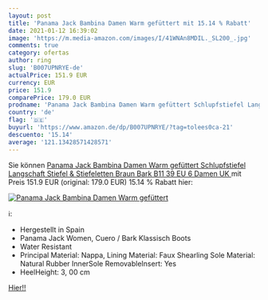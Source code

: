 ```yaml
---
layout: post
title: 'Panama Jack Bambina Damen Warm gefüttert mit 15.14 % Rabatt'
date: 2021-01-12 16:39:02
image: 'https://m.media-amazon.com/images/I/41WNAn8MDIL._SL200_.jpg'
comments: true
category: ofertas
author: ring
slug: 'B007UPNRYE-de'
actualPrice: 151.9 EUR
currency: EUR
price: 151.9
comparePrice: 179.0 EUR
prodname: 'Panama Jack Bambina Damen Warm gefüttert Schlupfstiefel Langschaft Stiefel & Stiefeletten  Braun  Bark B11   39 EU  6 Damen UK '
country: 'de'
flag: '🇩🇪'
buyurl: 'https://www.amazon.de/dp/B007UPNRYE/?tag=tolees0ca-21'
descuento: '15.14'
average: '121.13428571428571'
---
```


Sie können [Panama Jack Bambina Damen Warm gefüttert Schlupfstiefel Langschaft Stiefel & Stiefeletten  Braun  Bark B11   39 EU  6 Damen UK ](https://www.amazon.de/dp/B007UPNRYE/?tag=tolees0ca-21) mit Preis 151.9 EUR (original: 179.0 EUR) 15.14 % Rabatt hier:

[![Panama Jack Bambina Damen Warm gefüttert](https://m.media-amazon.com/images/I/41WNAn8MDIL._SL200_.jpg)](https://www.amazon.de/dp/B007UPNRYE/?tag=tolees0ca-21)

ℹ️:

- Hergestellt in Spain
- Panama Jack Women, Cuero / Bark Klassisch Boots
- Water Resistant
- Principal Material: Nappa, Lining Material: Faux Shearling Sole Material: Natural Rubber InnerSole RemovableInsert: Yes
- HeelHeight: 3, 00 cm

[Hier!!](https://www.amazon.de/dp/B007UPNRYE/?tag=tolees0ca-21)
